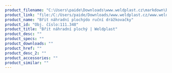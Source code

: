 ```yaml
---
product_filename: "C:\Users\paide\Downloads\www.weldplast.cz\markdown\brit-nahradni-plochy.md"
product_link: "file:/C:/Users/paide/Downloads/www.weldplast.cz/www.weldplast.cz/brit-nahradni-plochy"
product_name: "Břit náhradní plochýdo ruční drážkovačky"
product_id: "Obj. číslo:111.348"
product_title: "Břit náhradní plochý | Weldplast"
product_desc: ""
product_specs: ""
product_downloads: ""
product_href: ""
product_desc_2: ""
product_accessories: ""
product_similar: ""
---
```

